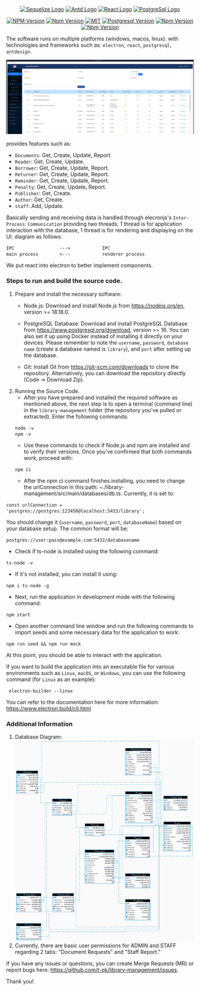 
<p align="center">
<a href="https://www.electronjs.org/"  target="blank"><img  src="https://www.electronjs.org/assets/img/logo.svg"  width="100"  alt="Sequelize Logo" /></a>
<a href="https://ant.design/"  target="blank"><img  src="https://gw.alipayobjects.com/zos/rmsportal/KDpgvguMpGfqaHPjicRK.svg"  width="100"  alt="Antd Logo" /></a>
<a href="https://reactjs.org/"  target="blank"><img  src="https://gw.alipayobjects.com/zos/antfincdn/aPkFc8Sj7n/method-draw-image.svg"  width="100"  alt="React Logo" /></a>
<a href="https://www.postgresql.org"  target="blank"><img  src="https://www.postgresql.org/media/img/about/press/elephant.png"  width="100"  alt="PostgreSql Logo" /></a>

  
[travis-image]: https://api.travis-ci.org/nestjs/nest.svg?branch=master
[travis-url]: https://travis-ci.org/nestjs/nest
[linux-image]: https://img.shields.io/travis/nestjs/nest/master.svg?label=linux
[linux-url]: https://travis-ci.org/nestjs/nest
</p>

<p align="center">
<a href="https://www.npmjs.com/~nestjscore" target="_blank"><img src="https://img.shields.io/badge/node-18.18.0-orange" alt="NPM Version" /></a>
<a href="https://www.npmjs.com/~nestjscore" target="_blank"><img src="https://img.shields.io/badge/npm-9.8.1-brightgreen" alt="Npm Version" /></a>
<a href="" target="_blank"><img src="https://img.shields.io/npm/l/@nestjs/core.svg" alt="MIT" /></a>
<a href="https://www.npmjs.com/~pg" target="_blank"><img src="https://img.shields.io/badge/postgresql-16-orange" alt="Postgresql Version" /></a>
<a href="https://www.npmjs.com/~pg" target="_blank"><img src="https://img.shields.io/badge/React-18.2.0-brightgreen" alt="Npm Version" /></a>
<a href="https://www.npmjs.com/~pg" target="_blank"><img src="https://img.shields.io/badge/Antd-5.9.4-orange" alt="Npm Version" /></a>
</p>

The software runs on multiple platforms (windows, macos, linux). with technologies and frameworks such as: `electron`, `react`, `postgresql`, `antdesign`.

![homepage](./assets/homepage.png)

provides features such as:
* `Documents`:  Get, Create,  Update, Report.
* `Reader`: Get, Create,  Update.
* `Borrower`: Get, Create,  Update, Report.
* `Returner`: Get, Create,  Update, Report.
* `Reminder`: Get, Create,  Update, Report.
* `Penalty`: Get, Create,  Update, Report.
* `Publisher`: Get, Create.
* `Author`: Get, Create.
* `staff`: Add, Update.

Basically sending and receiving data is handled through elecronjs's `Inter-Process Communication` providing two threads. 1 thread is for application interaction with the database, 1 thread is for rendering and displaying on the UI. diagram as follows:
```
IPC                 --->            IPC
main process        <---            renderer process
```
We put react into electron to better implement components.

### Steps to run and build the source code.
1. Prepare and install the necessary software:
    * Node.js: Download and install Node.js from https://nodejs.org/en, version >= 18.18.0.

    * PostgreSQL Database: Download and install PostgreSQL Database from https://www.postgresql.org/download, version >= 16. You can also set it up using Docker instead of installing it directly on your devices. Please remember to note the `username`, `password`, `database name` (create a database named is `library`), and `port` after setting up the database.
    * Git: Install Git from https://git-scm.com/downloads to clone the repository. Alternatively, you can download the repository directly (Code -> Download Zip).
2. Running the Source Code.
    * After you have prepared and installed the required software as mentioned above, the next step is to open a terminal (command line) in the `library-management` folder (the repository you've pulled or extracted). Enter the following commands:
    ```
    node -v 
    npm -v
    ```
    * Use these commands to check if Node.js and npm are installed and to verify their versions. Once you've confirmed that both commands work, proceed with:
    ```
    npm ci
    ```
   *  After the npm ci command finishes installing, you need to change the urlConnection in this path: ~./library-management/src/main/databases/db.ts.
Currently, it is set to:
```
const urlConnection = 'postgres://postgres:123456@localhost:5433/library';
```
You should change it (`username`, `password`, `port`, `databaseName`) based on your database setup. The common format will be:
```
postgres://user:pass@example.com:5432/databasename
```

* Check if ts-node is installed using the following command:
```
ts-node -v
```
* If it's not installed, you can install it using:
```
npm i ts-node -g
```
* Next, run the application in development mode with the following command:
```
npm start
```
* Open another command line window and run the following commands to import seeds and some necessary data for the application to work:

```
npm run seed && npm run mock
```
At this point, you should be able to interact with the application.

If you want to build the application into an executable file for various environments such as `Linux`, `macOS`, or `Windows`, you can use the following command (for `Linux` as an example):
```
 electron-builder --linux
```
You can refer to the documentation here for more information: https://www.electron.build/cli.html

### Additional Information
1. Database Diagram:
![diagram](./assets/diagram.png)
2. Currently, there are basic user permissions for ADMIN and STAFF regarding 2 tabs: "Document Requests" and "Staff Report."

If you have any issues or questions, you can create Merge Requests (MR) or report bugs here: https://github.com/t-pk/library-management/issues.

Thank you!.